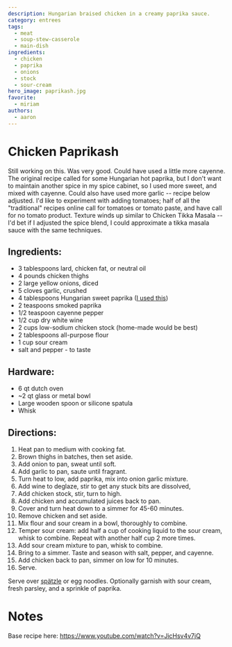```yaml
---
description: Hungarian braised chicken in a creamy paprika sauce.
category: entrees
tags:
  - meat
  - soup-stew-casserole
  - main-dish
ingredients:
  - chicken
  - paprika
  - onions
  - stock
  - sour-cream
hero_image: paprikash.jpg
favorite:
  - miriam
authors:
  - aaron
---
```


# Chicken Paprikash

Still working on this. Was very good. Could have used a little more cayenne. The original recipe called for some Hungarian hot paprika, but I don't want to maintain another spice in my spice cabinet, so I used more sweet, and mixed with cayenne. Could also have used more garlic -- recipe below adjusted. I'd like to experiment with adding tomatoes; half of all the "traditional" recipes online call for tomatoes or tomato paste, and have call for no tomato product. Texture winds up similar to Chicken Tikka Masala -- I'd bet if I adjusted the spice blend, I could approximate a tikka masala sauce with the same techniques. 

## Ingredients:
- 3 tablespoons lard, chicken fat, or neutral oil
- 4 pounds chicken thighs
- 2 large yellow onions, diced
- 5 cloves garlic, crushed
- 4 tablespoons Hungarian sweet paprika ([I used this](https://www.amazon.com/dp/B004YXNJT8))
- 2 teaspoons smoked paprika
- 1/2 teaspoon cayenne pepper
- 1/2 cup dry white wine
- 2 cups low-sodium chicken stock (home-made would be best)
- 2 tablespoons all-purpose flour
- 1 cup sour cream
- salt and pepper - to taste

## Hardware:
- 6 qt dutch oven
- ~2 qt glass or metal bowl
- Large wooden spoon or silicone spatula
- Whisk

## Directions:

1. Heat pan to medium with cooking fat.
2. Brown thighs in batches, then set aside.
3. Add onion to pan, sweat until soft. 
4. Add garlic to pan, saute until fragrant.
5. Turn heat to low, add paprika, mix into onion garlic mixture.
6. Add wine to deglaze, stir to get any stuck bits are dissolved,
7. Add chicken stock, stir, turn to high.
8. Add chicken and accumulated juices back to pan. 
9. Cover and turn heat down to a simmer for 45-60 minutes.
10. Remove chicken and set aside.
11. Mix flour and sour cream in a bowl, thoroughly to combine. 
12. Temper sour cream: add half a cup of cooking liquid to the sour cream, whisk to combine. Repeat with another half cup 2 more times.
13. Add sour cream mixture to pan, whisk to combine.
14. Bring to a simmer. Taste and season with salt, pepper, and cayenne.
15. Add chicken back to pan, simmer on low for 10 minutes.
16. Serve.

Serve over [spätzle](./Spaetzle.html) or egg noodles. Optionally garnish with sour cream, fresh parsley, and a sprinkle of paprika. 

# Notes

Base recipe here: <https://www.youtube.com/watch?v=JicHsv4v7jQ>
